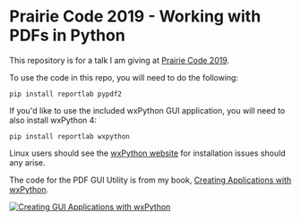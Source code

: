 # Prairie Code 2019 - Working with PDFs in Python

This repository is for a talk I am giving at [Prairie Code 2019](https://prairiecode.amegala.com/).

To use the code in this repo, you will need to do the following:

`pip install reportlab pypdf2`

If you'd like to use the included wxPython GUI application, you will need to also install wxPython 4:

`pip install reportlab wxpython`

Linux users should see the [wxPython website](https://wxpython.org/) for installation issues should any arise.

The code for the PDF GUI Utility is from my book, [Creating Applications with wxPython](https://leanpub.com/creatingapplicationswithwxpython/).

<a href="https://leanpub.com/creatingapplicationswithwxpython/"><img src="https://www.blog.pythonlibrary.org/wp-content/uploads/2019/01/creating_wxpython_apps_thumb.jpg" alt="Creating GUI Applications with wxPython" align="center"></a>